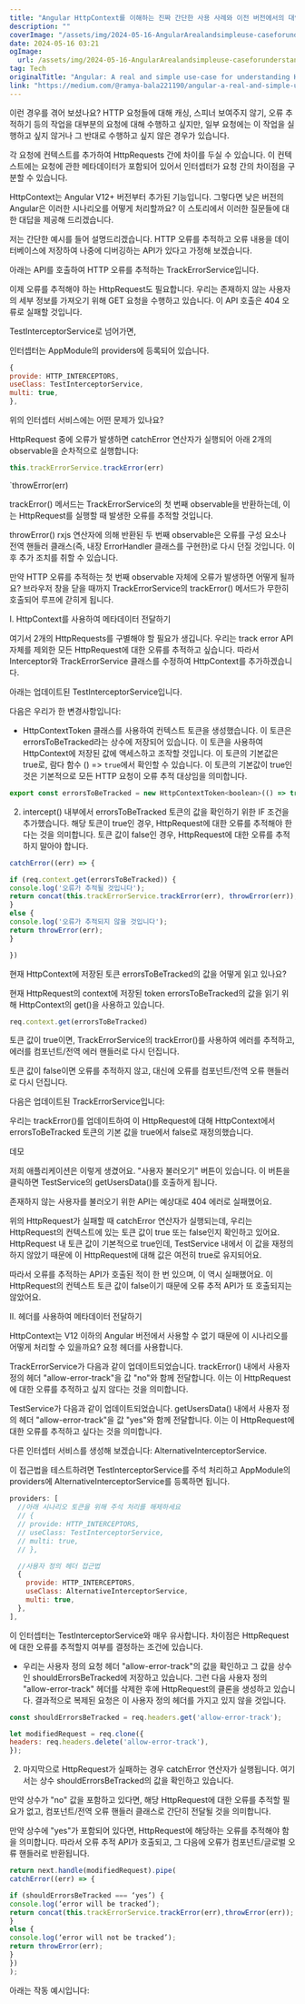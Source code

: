 ```yaml
---
title: "Angular HttpContext를 이해하는 진짜 간단한 사용 사례와 이전 버전에서의 대안"
description: ""
coverImage: "/assets/img/2024-05-16-AngularArealandsimpleuse-caseforunderstandingHttpContextanditsalternativeinlowerversions_0.png"
date: 2024-05-16 03:21
ogImage: 
  url: /assets/img/2024-05-16-AngularArealandsimpleuse-caseforunderstandingHttpContextanditsalternativeinlowerversions_0.png
tag: Tech
originalTitle: "Angular: A real and simple use-case for understanding HttpContext and its alternative in lower versions"
link: "https://medium.com/@ramya-bala221190/angular-a-real-and-simple-use-case-for-understanding-httpcontext-and-its-alternative-in-lower-65dc1ceeeaa4"
---
```



이런 경우를 겪어 보셨나요? HTTP 요청들에 대해 캐싱, 스피너 보여주지 않기, 오류 추적하기 등의 작업을 대부분의 요청에 대해 수행하고 싶지만, 일부 요청에는 이 작업을 실행하고 싶지 않거나 그 반대로 수행하고 싶지 않은 경우가 있습니다.

각 요청에 컨텍스트를 추가하여 HttpRequests 간에 차이를 두실 수 있습니다. 이 컨텍스트에는 요청에 관한 메타데이터가 포함되어 있어서 인터셉터가 요청 간의 차이점을 구분할 수 있습니다.

HttpContext는 Angular V12+ 버전부터 추가된 기능입니다. 그렇다면 낮은 버전의 Angular은 이러한 시나리오를 어떻게 처리할까요? 이 스토리에서 이러한 질문들에 대한 대답을 제공해 드리겠습니다.

저는 간단한 예시를 들어 설명드리겠습니다. HTTP 오류를 추적하고 오류 내용을 데이터베이스에 저장하여 나중에 디버깅하는 API가 있다고 가정해 보겠습니다.



아래는 API를 호출하여 HTTP 오류를 추적하는 TrackErrorService입니다.

이제 오류를 추적해야 하는 HttpRequest도 필요합니다. 우리는 존재하지 않는 사용자의 세부 정보를 가져오기 위해 GET 요청을 수행하고 있습니다. 이 API 호출은 404 오류로 실패할 것입니다.

TestInterceptorService로 넘어가면,

인터셉터는 AppModule의 providers에 등록되어 있습니다.



```js
{
provide: HTTP_INTERCEPTORS,
useClass: TestInterceptorService,
multi: true,
},
```

위의 인터셉터 서비스에는 어떤 문제가 있나요?

HttpRequest 중에 오류가 발생하면 catchError 연산자가 실행되어 아래 2개의 observable을 순차적으로 실행합니다:

```ts
this.trackErrorService.trackError(err)
```




`throwError(err)

trackError() 메서드는 TrackErrorService의 첫 번째 observable을 반환하는데, 이는 HttpRequest를 실행할 때 발생한 오류를 추적할 것입니다.

throwError() rxjs 연산자에 의해 반환된 두 번째 observable은 오류를 구성 요소나 전역 핸들러 클래스(즉, 내장 ErrorHandler 클래스를 구현한)로 다시 던질 것입니다. 이후 추가 조치를 취할 수 있습니다.

만약 HTTP 오류를 추적하는 첫 번째 observable 자체에 오류가 발생하면 어떻게 될까요? 브라우저 창을 닫을 때까지 TrackErrorService의 trackError() 메서드가 무한히 호출되어 루프에 갇히게 됩니다.




I. HttpContext를 사용하여 메타데이터 전달하기

여기서 2개의 HttpRequests를 구별해야 할 필요가 생깁니다. 우리는 track error API 자체를 제외한 모든 HttpRequest에 대한 오류를 추적하고 싶습니다. 따라서 Interceptor와 TrackErrorService 클래스를 수정하여 HttpContext를 추가하겠습니다.

아래는 업데이트된 TestInterceptorService입니다.

다음은 우리가 한 변경사항입니다:



- HttpContextToken 클래스를 사용하여 컨텍스트 토큰을 생성했습니다. 이 토큰은 errorsToBeTracked라는 상수에 저장되어 있습니다. 이 토큰을 사용하여 HttpContext에 저장된 값에 액세스하고 조작할 것입니다. 이 토큰의 기본값은 true로, 람다 함수 () => `true`에서 확인할 수 있습니다. 이 토큰의 기본값이 true인 것은 기본적으로 모든 HTTP 요청이 오류 추적 대상임을 의미합니다.

```js
export const errorsToBeTracked = new HttpContextToken<boolean>(() => true);
```

2. intercept() 내부에서 errorsToBeTracked 토큰의 값을 확인하기 위한 IF 조건을 추가했습니다. 해당 토큰이 true인 경우, HttpRequest에 대한 오류를 추적해야 한다는 것을 의미합니다. 토큰 값이 false인 경우, HttpRequest에 대한 오류를 추적하지 말아야 합니다.

```js
catchError((err) => {

if (req.context.get(errorsToBeTracked)) {
console.log('오류가 추적될 것입니다');
return concat(this.trackErrorService.trackError(err), throwError(err));
} 
else {
console.log('오류가 추적되지 않을 것입니다');
return throwError(err);
}

})
```



현재 HttpContext에 저장된 토큰 errorsToBeTracked의 값을 어떻게 읽고 있나요?

현재 HttpRequest의 context에 저장된 token errorsToBeTracked의 값을 읽기 위해 HttpContext의 get()을 사용하고 있습니다.

```js
req.context.get(errorsToBeTracked)
```

토큰 값이 true이면, TrackErrorService의 trackError()를 사용하여 에러를 추적하고, 에러를 컴포넌트/전역 에러 핸들러로 다시 던집니다.



토큰 값이 false이면 오류를 추적하지 않고, 대신에 오류를 컴포넌트/전역 오류 핸들러로 다시 던집니다.

다음은 업데이트된 TrackErrorService입니다:

우리는 trackError()를 업데이트하여 이 HttpRequest에 대해 HttpContext에서 errorsToBeTracked 토큰의 기본 값을 true에서 false로 재정의했습니다.

데모



저희 애플리케이션은 이렇게 생겼어요. "사용자 불러오기" 버튼이 있습니다. 이 버튼을 클릭하면 TestService의 getUsersData()를 호출하게 됩니다.

존재하지 않는 사용자를 불러오기 위한 API는 예상대로 404 에러로 실패했어요.

위의 HttpRequest가 실패할 때 catchError 연산자가 실행되는데, 우리는 HttpRequest의 컨텍스트에 있는 토큰 값이 true 또는 false인지 확인하고 있어요. HttpRequest 내 토큰 값이 기본적으로 true인데, TestService 내에서 이 값을 재정의하지 않았기 때문에 이 HttpRequest에 대해 값은 여전히 true로 유지되어요.

따라서 오류를 추적하는 API가 호출된 적이 한 번 있으며, 이 역시 실패했어요. 이 HttpRequest의 컨텍스트 토큰 값이 false이기 때문에 오류 추적 API가 또 호출되지는 않았어요.



II. 헤더를 사용하여 메타데이터 전달하기

HttpContext는 V12 이하의 Angular 버전에서 사용할 수 없기 때문에 이 시나리오를 어떻게 처리할 수 있을까요? 요청 헤더를 사용합니다.

TrackErrorService가 다음과 같이 업데이트되었습니다. trackError() 내에서 사용자 정의 헤더 "allow-error-track"을 값 "no"와 함께 전달합니다. 이는 이 HttpRequest에 대한 오류를 추적하고 싶지 않다는 것을 의미합니다.

TestService가 다음과 같이 업데이트되었습니다. getUsersData() 내에서 사용자 정의 헤더 "allow-error-track"을 값 "yes"와 함께 전달합니다. 이는 이 HttpRequest에 대한 오류를 추적하고 싶다는 것을 의미합니다.



다른 인터셉터 서비스를 생성해 보겠습니다: AlternativeInterceptorService.

이 접근법을 테스트하려면 TestInterceptorService를 주석 처리하고 AppModule의 providers에 AlternativeInterceptorService를 등록하면 됩니다.

```js
providers: [
  //아래 시나리오 토큰을 위해 주석 처리를 해제하세요
  // {
  // provide: HTTP_INTERCEPTORS,
  // useClass: TestInterceptorService,
  // multi: true,
  // },

  //사용자 정의 헤더 접근법
  {
    provide: HTTP_INTERCEPTORS,
    useClass: AlternativeInterceptorService,
    multi: true,
  },
],
```

이 인터셉터는 TestInterceptorService와 매우 유사합니다. 차이점은 HttpRequest에 대한 오류를 추적할지 여부를 결정하는 조건에 있습니다.



- 우리는 사용자 정의 요청 헤더 "allow-error-track"의 값을 확인하고 그 값을 상수인 shouldErrorsBeTracked에 저장하고 있습니다. 그런 다음 사용자 정의 "allow-error-track" 헤더를 삭제한 후에 HttpRequest의 클론을 생성하고 있습니다. 결과적으로 복제된 요청은 이 사용자 정의 헤더를 가지고 있지 않을 것입니다.

```js
const shouldErrorsBeTracked = req.headers.get('allow-error-track');

let modifiedRequest = req.clone({
headers: req.headers.delete('allow-error-track'),
});
```

2. 마지막으로 HttpRequest가 실패하는 경우 catchError 연산자가 실행됩니다. 여기서는 상수 shouldErrorsBeTracked의 값을 확인하고 있습니다.

만약 상수가 "no" 값을 포함하고 있다면, 해당 HttpRequest에 대한 오류를 추적할 필요가 없고, 컴포넌트/전역 오류 핸들러 클래스로 간단히 전달될 것을 의미합니다.



만약 상수에 "yes"가 포함되어 있다면, HttpRequest에 해당하는 오류를 추적해야 함을 의미합니다. 따라서 오류 추적 API가 호출되고, 그 다음에 오류가 컴포넌트/글로벌 오류 핸들러로 반환됩니다.

```js
return next.handle(modifiedRequest).pipe(
catchError((err) => {

if (shouldErrorsBeTracked === ‘yes’) {
console.log(‘error will be tracked’);
return concat(this.trackErrorService.trackError(err),throwError(err));
} 
else {
console.log(‘error will not be tracked’);
return throwError(err);
}
})
);
```

아래는 작동 예시입니다: